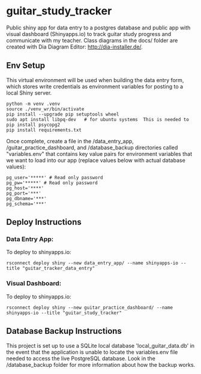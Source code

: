 # guitar_study_tracker
Public shiny app for data entry to a postgres database and public app with visual dashboard (Shinyapps.io) to track guitar study progress and communicate with my teacher.  Class diagrams in the docs/ folder are created with Dia Diagram Editor: http://dia-installer.de/.

## Env Setup
This virtual environment will be used when building the data entry form, which stores write credentials as environment variables for posting to a local Shiny server.
``` linux
python -m venv .venv
source ./venv_wr/bin/activate
pip install --upgrade pip setuptools wheel
sudo apt install libpq-dev   # for ubuntu systems  This is needed to pip install psycopg2
pip install requirements.txt
```
Once complete, create a file in the /data_entry_app, /guitar_practice_dashboard, and /database_backup directories called "variables.env" that contains key value pairs for environment variables that we want to load into our app (replace values below with actual database values):
``` text
pg_user='*****' # Read only password
pg_pw='*****' # Read only password
pg_host='****'
pg_port='***'
pg_dbname='***'
pg_schema='***'
```

## Deploy Instructions
### Data Entry App:
To deploy to shinyapps.io:
``` linux
rsconnect deploy shiny --new data_entry_app/ --name shinyapps-io --title "guitar_tracker_data_entry"
```

### Visual Dashboard:
To deploy to shinyapps.io:
``` linux
rsconnect deploy shiny --new guitar_practice_dashboard/ --name shinyapps-io --title "guitar_study_tracker"
```

## Database Backup Instructions
This project is set up to use a SQLite local database 'local_guitar_data.db' in the event that the application is unable to locate the variables.env file needed to access the live PostgreSQL database.  Look in the /database_backup folder for more information about how the backup works.
